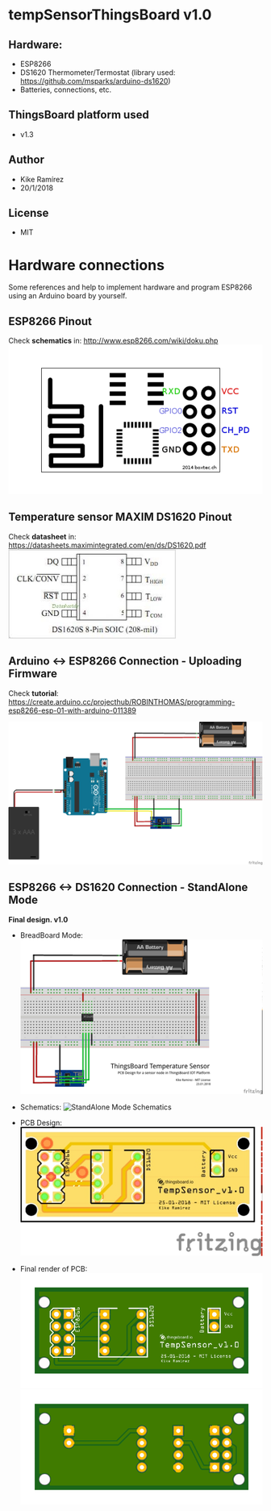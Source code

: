 # tempSensorThingsBoard v1.0

## Hardware:
* ESP8266
* DS1620 Thermometer/Termostat (library used: https://github.com/msparks/arduino-ds1620)
* Batteries, connections, etc.

## ThingsBoard platform used
* v1.3

## Author
* Kike Ramírez
* 20/1/2018

## License
* MIT

# Hardware connections
Some references and help to implement hardware and program ESP8266 using an Arduino board by yourself.

## ESP8266 Pinout
Check **schematics** in: http://www.esp8266.com/wiki/doku.php
![ESP8266 Pinout](/images/ESP8266-Pinout.png)

## Temperature sensor MAXIM DS1620 Pinout
Check **datasheet** in: https://datasheets.maximintegrated.com/en/ds/DS1620.pdf
![DS1620 Pinout](/images/DS1620-Pinout.jpg)

## Arduino <-> ESP8266 Connection - Uploading Firmware
Check **tutorial**: https://create.arduino.cc/projecthub/ROBINTHOMAS/programming-esp8266-esp-01-with-arduino-011389

![Firmware Upload Schematics](/images/tempSensorThingsBoard_UploadFirmware_bb.png)

## ESP8266 <-> DS1620 Connection - StandAlone Mode
**Final design. v1.0**

* BreadBoard Mode:
  ![StandAlone - BreadBoard](/images/tempSensorThingsBoard_StandAlone_bb.jpg)

* Schematics:
  ![StandAlone Mode Schematics](/images/tempSensorThingsBoard_StandAlone_esquemático.jpg)

* PCB Design:
  ![StandAlone Mode Schematics](/images/tempSensorThingsBoard_StandAlone_pcb.jpg)

* Final render of PCB:
  ![PCB Render Top](/images/PCB_Top.png)
  ![PCB Render Bottom](/images/PCB_Bottom.png)

